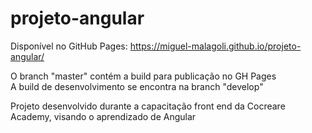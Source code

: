 # projeto-angular
Disponível no GitHub Pages: https://miguel-malagoli.github.io/projeto-angular/

O branch "master" contém a build para publicação no GH Pages\
A build de desenvolvimento se encontra na branch "develop"

Projeto desenvolvido durante a capacitação front end da Cocreare Academy, visando o aprendizado de Angular
